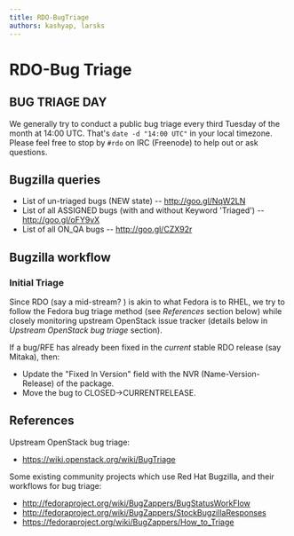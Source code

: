 ```yaml
---
title: RDO-BugTriage
authors: kashyap, larsks
---
```


# RDO-Bug Triage

## BUG TRIAGE DAY

We generally try to conduct a public bug triage every third Tuesday of the month at 14:00 UTC. That's `date -d "14:00 UTC"` in your local timezone. Please feel free to stop by `#rdo` on IRC (Freenode) to help out or ask questions.

## Bugzilla queries

*   List of un-triaged bugs (NEW state) -- <http://goo.gl/NqW2LN>
*   List of all ASSIGNED bugs (with and without Keyword 'Triaged') -- <http://goo.gl/oFY9vX>
*   List of all ON_QA bugs -- <http://goo.gl/CZX92r>

## Bugzilla workflow

### Initial Triage

Since RDO (say a mid-stream? ) is akin to what Fedora is to RHEL, we try to follow the Fedora bug triage method (see *References* section below) while closely monitoring upstream OpenStack issue tracker (details below in *Upstream OpenStack bug triage* section).

If a bug/RFE has already been fixed in the *current* stable RDO release (say Mitaka), then:

*   Update the "Fixed In Version" field with the NVR (Name-Version-Release) of the package.
*   Move the bug to CLOSED->CURRENTRELEASE.

## References

Upstream OpenStack bug triage:

*   <https://wiki.openstack.org/wiki/BugTriage>

Some existing community projects which use Red Hat Bugzilla, and their workflows for bug triage:

*   <http://fedoraproject.org/wiki/BugZappers/BugStatusWorkFlow>
*   <http://fedoraproject.org/wiki/BugZappers/StockBugzillaResponses>
*   <https://fedoraproject.org/wiki/BugZappers/How_to_Triage>

